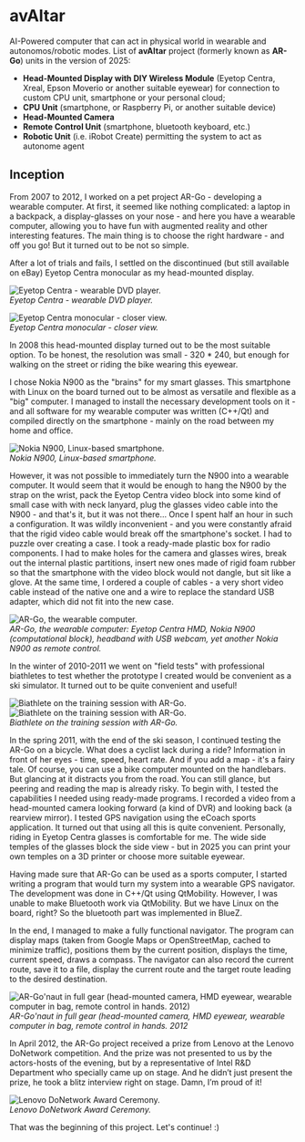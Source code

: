 # avAItar
AI-Powered computer that can act in physical world in wearable and autonomos/robotic modes.
List of **avAItar** project (formerly known as **AR-Go**) units in the version of 2025:
 - **Head-Mounted Display with DIY Wireless Module** (Eyetop Centra, Xreal, Epson Moverio or another suitable eyewear) for connection to custom CPU unit, smartphone or your personal cloud;
 - **CPU Unit** (smartphone, or Raspberry Pi, or another suitable device)
 - **Head-Mounted Camera**
 - **Remote Control Unit** (smartphone, bluetooth keyboard, etc.)
 - **Robotic Unit** (i.e. iRobot Create) permitting the system to act as autonome agent

## Inception
From 2007 to 2012, I worked on a pet project AR-Go - developing a wearable computer. At first, it seemed like nothing complicated: a laptop in a backpack, a display-glasses on your nose - and here you have a wearable computer, allowing you to have fun with augmented reality and other interesting features. The main thing is to choose the right hardware - and off you go! But it turned out to be not so simple.

After a lot of trials and fails, I settled on the discontinued (but still available on eBay) Eyetop Centra monocular as my head-mounted display.

![Eyetop Centra - wearable DVD player.](https://habrastorage.org/r/w1560/storage2/d0a/deb/cd8/d0adebcd8950901e3a2b3da9c22537b2.png)\
_Eyetop Centra - wearable DVD player._

![Eyetop Centra monocular - closer view.](https://habrastorage.org/r/w1560/storage2/168/db7/efa/168db7efaa3fd6b726518a1c46394e9c.png)\
_Eyetop Centra monocular - closer view._

In 2008 this head-mounted display turned out to be the most suitable option. To be honest, the resolution was small - 320 * 240, but enough for walking on the street or riding the bike wearing this eyewear.

I chose Nokia N900 as the "brains" for my smart glasses. This smartphone with Linux on the board turned out to be almost as versatile and flexible as a "big" computer. I managed to install the necessary development tools on it - and all software for my wearable computer was written (C++/Qt) and compiled directly on the smartphone - mainly on the road between my home and office.

![Nokia N900, Linux-based smartphone.](https://habrastorage.org/r/w1560/storage2/536/719/81d/53671981d9ff087e2df6fa6a27ce4232.png)\
_Nokia N900, Linux-based smartphone._

However, it was not possible to immediately turn the N900 into a wearable computer. It would seem that it would be enough to hang the N900 by the strap on the wrist, pack the Eyetop Centra video block into some kind of small case with  with neck lanyard, plug the glasses video cable into the N900 - and that's it, but it was not there... Once I spent half an hour in such a configuration. It was wildly inconvenient - and you were constantly afraid that the rigid video cable would break off the smartphone's socket. I had to puzzle over creating a case. I took a ready-made plastic box for radio components. I had to make holes for the camera and glasses wires, break out the internal plastic partitions, insert new ones made of rigid foam rubber so that the smartphone with the video block would not dangle, but sit like a glove. At the same time, I ordered a couple of cables - a very short video cable instead of the native one and a wire to replace the standard USB adapter, which did not fit into the new case.

![AR-Go, the wearable computer.](https://habrastorage.org/r/w1560/storage2/43d/d87/728/43dd87728df13ed3f7279a6b45310554.png)\
_AR-Go, the wearable computer: Eyetop Centra HMD, Nokia N900 (computational block), headband with USB webcam, yet another Nokia N900 as remote control._

In the winter of 2010-2011 we went on "field tests" with professional biathletes to test whether the prototype I created would be convenient as a ski simulator. It turned out to be quite convenient and useful!

![Biathlete on the training session with AR-Go.](https://habrastorage.org/r/w1560/storage2/990/6a4/72c/9906a472cc4b6f60085345f5cf16f79c.jpg)
![Biathlete on the training session with AR-Go.](https://habrastorage.org/r/w1560/storage2/504/08b/c3e/50408bc3e43120a53119498bac44d24b.jpg)\
_Biathlete on the training session with AR-Go._

In the spring 2011, with the end of the ski season, I continued testing the AR-Go on a bicycle. What does a cyclist lack during a ride? Information in front of her eyes - time, speed, heart rate. And if you add a map - it's a fairy tale. Of course, you can use a bike computer mounted on the handlebars. But glancing at it distracts you from the road. You can still glance, but peering and reading the map is already risky. To begin with, I tested the capabilities I needed using ready-made programs. I recorded a video from a head-mounted camera looking forward (a kind of DVR) and looking back (a rearview mirror). I tested GPS navigation using the eCoach sports application. It turned out that using all this is quite convenient. Personally, riding in Eyetop Centra glasses is comfortable for me. The wide side temples of the glasses block the side view - but in 2025 you can print your own temples on a 3D printer or choose more suitable eyewear.

Having made sure that AR-Go can be used as a sports computer, I started writing a program that would turn my system into a wearable GPS navigator. The development was done in C++/Qt using QtMobility. However, I was unable to make Bluetooth work via QtMobility. But we have Linux on the board, right? So the bluetooth part was implemented in BlueZ.

In the end, I managed to make a fully functional navigator. The program can display maps (taken from Google Maps or OpenStreetMap, cached to minimize traffic), positions them by the current position, displays the time, current speed, draws a compass. The navigator can also record the current route, save it to a file, display the current route and the target route leading to the desired destination.

![AR-Go'naut in full gear (head-mounted camera, HMD eyewear, wearable computer in bag, remote control in hands. 2012)](https://habrastorage.org/r/w1560/storage2/61a/771/5b1/61a7715b17eb90abeaaed67248742751.jpg)\
_AR-Go'naut in full gear (head-mounted camera, HMD eyewear, wearable computer in bag, remote control in hands. 2012_

In April 2012, the AR-Go project received a prize from Lenovo at the Lenovo DoNetwork competition. And the prize was not presented to us by the actors-hosts of the evening, but by a representative of Intel R&D Department who specially came up on stage. And he didn’t just present the prize, he took a blitz interview right on stage. Damn, I’m proud of it!

![Lenovo DoNetwork Award Ceremony.](https://habrastorage.org/r/w1560/storage2/517/913/de1/517913de19611284e8958da58c32fdb6.jpg)\
_Lenovo DoNetwork Award Ceremony._

That was the beginning of this project. Let's continue! :)
